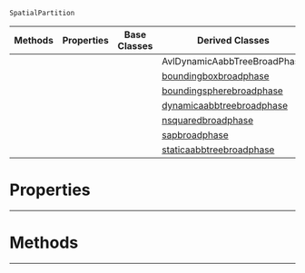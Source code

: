  `SpatialPartition`

|Methods|Properties|Base Classes|Derived Classes|
|---|---|---|---|
| | | |AvlDynamicAabbTreeBroadPhase|
| | | |[boundingboxbroadphase](https://github.com/ZilchEngine/ZilchDocs/blob/master/code_reference/class_reference/boundingboxbroadphase.markdown)|
| | | |[boundingspherebroadphase](https://github.com/ZilchEngine/ZilchDocs/blob/master/code_reference/class_reference/boundingspherebroadphase.markdown)|
| | | |[dynamicaabbtreebroadphase](https://github.com/ZilchEngine/ZilchDocs/blob/master/code_reference/class_reference/dynamicaabbtreebroadphase.markdown)|
| | | |[nsquaredbroadphase](https://github.com/ZilchEngine/ZilchDocs/blob/master/code_reference/class_reference/nsquaredbroadphase.markdown)|
| | | |[sapbroadphase](https://github.com/ZilchEngine/ZilchDocs/blob/master/code_reference/class_reference/sapbroadphase.markdown)|
| | | |[staticaabbtreebroadphase](https://github.com/ZilchEngine/ZilchDocs/blob/master/code_reference/class_reference/staticaabbtreebroadphase.markdown)|


 #  Properties


---  
 #  Methods


---  
 

 